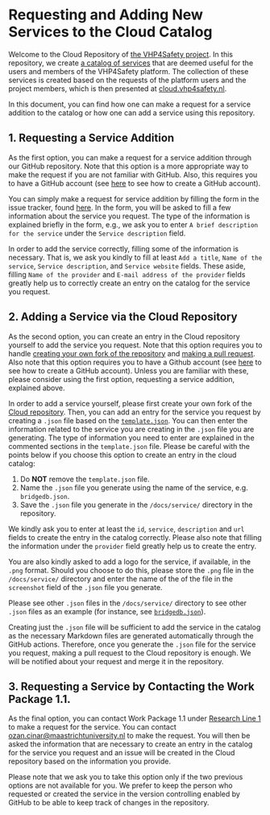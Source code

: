 
# Requesting and Adding New Services to the Cloud Catalog

Welcome to the Cloud Repository of [the VHP4Safety project](https://vhp4safety.nl/). In this repository, we create [a catalog of services](https://cloud.vhp4safety.nl/catalog.html) that are deemed useful for the users and members of the VHP4Safety platform. The collection of these services is created based on the requests of the platform users and the project members, which is then presented at [cloud.vhp4safety.nl](https://cloud.vhp4safety.nl/).

In this document, you can find how one can make a request for a service addition to the catalog or how one can add a service using this repository. 


## 1. Requesting a Service Addition

As the first option, you can make a request for a service addition through our GitHub repository. Note that this option is a more appropriate way to make the request if you are not familiar with GitHub. Also, this requires you to have a GitHub account (see [here](https://docs.github.com/en/get-started/start-your-journey/creating-an-account-on-github) to see how to create a GitHub account). 

You can simply make a request for service addition by filling the form in the issue tracker, found [here](https://github.com/VHP4Safety/cloud/issues/new?template=new-tool-service-entry.yml). In the form, you will be asked to fill a few information about the service you request. The type of the information is explained briefly in the form, e.g., we ask you to enter `A brief description for the service` under the `Service description` field. 

In order to add the service correctly, filling some of the information is necessary. That is, we ask you kindly to fill at least `Add a title`, `Name of the service`, `Service description`, and `Service website` fields. These aside, filling `Name of the provider` and `E-mail address of the provider` fields greatly help us to correctly create an entry on the catalog for the service you request. 


## 2. Adding a Service via the Cloud Repository

As the second option, you can create an entry in the Cloud repository yourself to add the service you request. Note that this option requires you to handle [creating your own fork of the repository](https://docs.github.com/en/pull-requests/collaborating-with-pull-requests/working-with-forks/fork-a-repo) and [making a pull request](https://docs.github.com/en/pull-requests/collaborating-with-pull-requests/proposing-changes-to-your-work-with-pull-requests/about-pull-requests). Also note that this option requires you to have a Github account (see [here](https://docs.github.com/en/get-started/start-your-journey/creating-an-account-on-github) to see how to create a GitHub account). Unless you are familiar with these, please consider using the first option, requesting a service addition, explained above.

In order to add a service yourself, please first create your own fork of the [Cloud repository](https://github.com/VHP4Safety/cloud). Then, you can add an entry for the service you request by creating a `.json` file based on the [`template.json`](https://github.com/VHP4Safety/cloud/blob/main/docs/service/template.json). You can then enter the information related to the service you are creating in the `.json` file you are generating. The type of information you need to enter are explained in the commented sections in the `template.json` file. Please be careful with the points below if you choose this option to create an entry in the cloud catalog: 

1. Do __NOT__ remove the `template.json` file.
2. Name the `.json` file you generate using the name of the service, e.g. `bridgedb.json`.
3. Save the `.json` file you generate in the `/docs/service/` directory in the repository. 

We kindly ask you to enter at least the `id`, `service`, `description` and `url` fields to create the entry in the catalog correctly. Please also note that filling the information under the `provider` field greatly help us to create the entry. 

You are also kindly asked to add a logo for the service, if available, in the `.png` format. Should you choose to do this, please store the `.png` file in the `/docs/service/` directory and enter the name of the of the file in the `screenshot` field of the `.json` file you generate. 

Please see other `.json` files in the `/docs/service/` directory to see other `.json` files as an example (for instance, see [`bridgedb.json`](https://github.com/VHP4Safety/cloud/blob/main/docs/service/bridgedb.json)).

Creating just the `.json` file will be sufficient to add the service in the catalog as the necessary Markdown files are generated automatically through the GitHub actions. Therefore, once you generate the `.json` file for the service you request, making a pull request to the Cloud repository is enough. We will be notified about your request and merge it in the repository.


## 3. Requesting a Service by Contacting the Work Package 1.1.

As the final option, you can contact Work Package 1.1 under [Research Line 1](https://www.sciencrew.com/c/6621/a/329042509?title=RL1__Building_the_Virtual_Human_Platform) to make a request for the service. You can contact ozan.cinar@maastrichtuniversity.nl to make the request. You will then be asked the information that are necessary to create an entry in the catalog for the service you request and an issue will be created in the Cloud repository based on the information you provide. 

Please note that we ask you to take this option only if the two previous options are not available for you. We prefer to keep the person who requested or created the service in the version controlling enabled by GitHub to be able to keep track of changes in the repository. 

